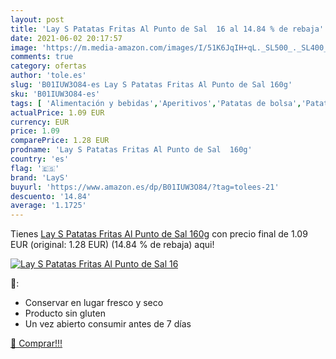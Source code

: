 ```yaml
---
layout: post
title: 'Lay S Patatas Fritas Al Punto de Sal  16 al 14.84 % de rebaja'
date: 2021-06-02 20:17:57
image: 'https://m.media-amazon.com/images/I/51K6JqIH+qL._SL500_._SL400_.jpg'
comments: true
category: ofertas
author: 'tole.es'
slug: 'B01IUW3O84-es Lay S Patatas Fritas Al Punto de Sal 160g'
sku: 'B01IUW3O84-es'
tags: [ 'Alimentación y bebidas','Aperitivos','Patatas de bolsa','Patatas de bolsa y tortitas de verduras','fritas','lays','patatas', ]
actualPrice: 1.09 EUR
currency: EUR
price: 1.09
comparePrice: 1.28 EUR
prodname: 'Lay S Patatas Fritas Al Punto de Sal  160g'
country: 'es'
flag: '🇪🇸'
brand: 'LayS'
buyurl: 'https://www.amazon.es/dp/B01IUW3O84/?tag=tolees-21'
descuento: '14.84'
average: '1.1725'
---
```


Tienes [Lay S Patatas Fritas Al Punto de Sal  160g](https://www.amazon.es/dp/B01IUW3O84/?tag=tolees-21) con precio final de  1.09 EUR (original: 1.28 EUR) (14.84 %  de rebaja) aqui!

[![Lay S Patatas Fritas Al Punto de Sal  16](https://m.media-amazon.com/images/I/51K6JqIH+qL._SL500_._SL400_.jpg)](https://www.amazon.es/dp/B01IUW3O84/?tag=tolees-21)

🔎:

- Conservar en lugar fresco y seco
- Producto sin gluten
- Un vez abierto consumir antes de 7 días

[🛒 Comprar!!!](https://www.amazon.es/dp/B01IUW3O84/?tag=tolees-21)
